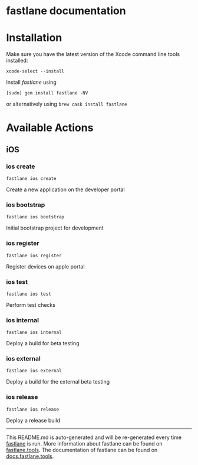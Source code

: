 fastlane documentation
================
# Installation

Make sure you have the latest version of the Xcode command line tools installed:

```
xcode-select --install
```

Install _fastlane_ using
```
[sudo] gem install fastlane -NV
```
or alternatively using `brew cask install fastlane`

# Available Actions
## iOS
### ios create
```
fastlane ios create
```
Create a new application on the developer portal
### ios bootstrap
```
fastlane ios bootstrap
```
Initial bootstrap project for development
### ios register
```
fastlane ios register
```
Register devices on apple portal
### ios test
```
fastlane ios test
```
Perform test checks
### ios internal
```
fastlane ios internal
```
Deploy a build for beta testing
### ios external
```
fastlane ios external
```
Deploy a build for the external beta testing
### ios release
```
fastlane ios release
```
Deploy a release build

----

This README.md is auto-generated and will be re-generated every time [fastlane](https://fastlane.tools) is run.
More information about fastlane can be found on [fastlane.tools](https://fastlane.tools).
The documentation of fastlane can be found on [docs.fastlane.tools](https://docs.fastlane.tools).
